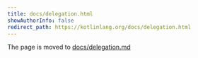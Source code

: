 ```yaml
---
title: docs/delegation.html
showAuthorInfo: false
redirect_path: https://kotlinlang.org/docs/delegation.html
---
```


The page is moved to [docs/delegation.md](docs/delegation.md)
